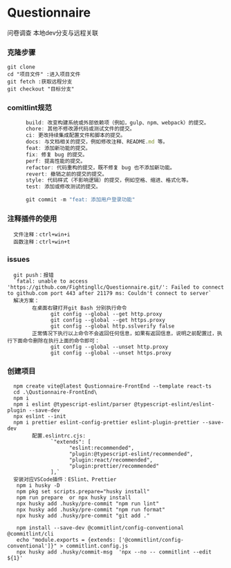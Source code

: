 <!--
 * @Description: 
 * @Version: 2.0
 * @Autor: Morning
 * @Date: 2023-07-22 17:26:46
 * @LastEditors: Morning
 * @Motto: 要有梦想，即使遥远
 * @LastEditTime: 2023-07-22 17:42:31
-->

# Questionnaire
问卷调查
本地dev分支与远程关联

### 克隆步骤
    git clone
    cd "项目文件" :进入项目文件
    git fetch :获取远程分支
    git checkout "目标分支"


### comitlint规范
```js
      build: 改变构建系统或外部依赖项（例如，gulp、npm、webpack）的提交。
      chore: 其他不修改源代码或测试文件的提交。
      ci: 更改持续集成配置文件和脚本的提交。
      docs: 与文档相关的提交，例如修改注释、README.md 等。
      feat: 添加新功能的提交。
      fix: 修复 bug 的提交。
      perf: 提高性能的提交。
      refactor: 代码重构的提交，既不修复 bug 也不添加新功能。
      revert: 撤销之前的提交的提交。
      style: 代码样式（不影响逻辑）的提交，例如空格、缩进、格式化等。
      test: 添加或修改测试的提交。
      
      git commit -m "feat: 添加用户登录功能"
```

### 注释插件的使用
      文件注释：ctrl+win+i
      函数注释：ctrl+win+t

### issues
      git push：报错
      `fatal: unable to access 'https://github.com/Fightingllc/Questionnaire.git/': Failed to connect to github.com port 443 after 21179 ms: Couldn't connect to server`
      解决方案：
            在桌面右键打开git Bash 分别执行命令
                  git config --global --get http.proxy
                  git config --global --get https.proxy
                  git config --global http.sslverify false
            正常情况下执行以上命令不会返回任何信息，如果有返回信息，说明之前配置过，执行下面命令删除在执行上面的命令即可：
                  git config --global --unset http.proxy
                  git config --global --unset https.proxy
      
### 创建项目
      npm create vite@latest Qustionnaire-FrontEnd --template react-ts
      cd .\Qustionnaire-FrontEnd\
      npm i
      npm i eslint @typescript-eslint/parser @typescript-eslint/eslint-plugin --save-dev
      npx eslint --init
      npm i prettier eslint-config-prettier eslint-plugin-prettier --save-dev
            配置.eslintrc.cjs:
                  `"extends": [
                        "eslint:recommended",
                        "plugin:@typescript-eslint/recommended",
                        "plugin:react/recommended",
                        "plugin:prettier/recommended"
                  ],`
      安装对应VSCode插件：ESlint、Prettier
       npm i husky -D
       npm pkg set scripts.prepare="husky install"
       npm run prepare  or npx husky install
       npx husky add .husky/pre-commit "npm run lint"
       npx husky add .husky/pre-commit "npm run format"
       npx husky add .husky/pre-commit "git add ."

       npm install --save-dev @commitlint/config-conventional @commitlint/cli
       echo "module.exports = {extends: ['@commitlint/config-conventional']}" > commitlint.config.js
       npx husky add .husky/commit-msg  'npx --no -- commitlint --edit ${1}'
